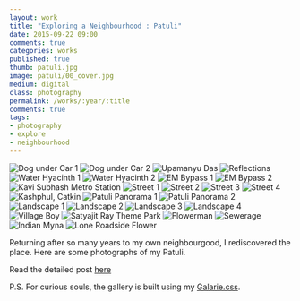 ```yaml
---
layout: work
title: "Exploring a Neighbourhood : Patuli"
date: 2015-09-22 09:00
comments: true
categories: works
published: true
thumb: patuli.jpg
image: patuli/00_cover.jpg
medium: digital
class: photography
permalink: /works/:year/:title
comments: true
tags:
- photography
- explore
- neighbourhood
---
```


<p>
  <div class="fotorama" data-keyboard="true" data-arrows="true" data-click="true" data-swipe="true" data-autoplay="true" data-loop="true">
      <img src="/images/works/patuli/02_dog_under_car_1.jpg" alt="Dog under Car 1" data-caption="Dog under Car 1">
      <img src="/images/works/patuli/03_dog_under_car_2.jpg" alt="Dog under Car 2" data-caption="Dog under Car 2">
      <img src="/images/works/patuli/01_photografer.jpg" alt="Upamanyu Das" data-caption="Preparing to Leave">
      <img src="/images/works/patuli/04_reflections.jpg" alt="Reflections" data-caption="Reflections">
      <img src="/images/works/patuli/05_kochuripana_1.jpg" alt="Water Hyacinth 1" data-caption="Water Hyacinth 1">
      <img src="/images/works/patuli/06_kochuripana_2.jpg" alt="Water Hyacinth 2" data-caption="Water Hyacinth 2">
      <img src="/images/works/patuli/07_em_bypass_1.jpg" alt="EM Bypass 1" data-caption="EM Bypass 1">
      <img src="/images/works/patuli/08_em_bypass_2.jpg" alt="EM Bypass 2" data-caption="EM Bypass 2">
      <img src="/images/works/patuli/09_kavi_subhash_metro.jpg" alt="Kavi Subhash Metro Station" data-caption="Kavi Subhash Metro Station">
      <img src="/images/works/patuli/10_Street_1.jpg" alt="Street 1" data-caption="Street 1">
      <img src="/images/works/patuli/11_Street_2.jpg" alt="Street 2" data-caption="Street 3">
      <img src="/images/works/patuli/12_Street_3.jpg" alt="Street 3" data-caption="Street 4">
      <img src="/images/works/patuli/13_Street_4.jpg" alt="Street 4" data-caption="Street 5">
      <img src="/images/works/patuli/14_kashphul.jpg" alt="Kashphul, Catkin" data-caption="Kashphul (Catkin)">
      <img src="/images/works/patuli/15_patuli_panorama_1.jpg" alt="Patuli Panorama 1" data-caption="Patuli Panorama 1">
      <img src="/images/works/patuli/16_patuli_panorama_2.jpg" alt="Patuli Panorama 2" data-caption="Patuli Panorama 2">
      <img src="/images/works/patuli/17_landscape_1.jpg" alt="Landscape 1" data-caption="Landscape 1">
      <img src="/images/works/patuli/18_landscape_2.jpg" alt="Landscape 2" data-caption="Landscape 2">
      <img src="/images/works/patuli/19_landscape_3.jpg" alt="Landscape 3" data-caption="Landscape 3">
      <img src="/images/works/patuli/20_landscape_4.jpg" alt="Landscape 4" data-caption="Landscape 4">
      <img src="/images/works/patuli/21_village_boy.jpg" alt="Village Boy" data-caption="Village Boy">
      <img src="/images/works/patuli/22_satyajit_ray_theme_park_abandoned.jpg" alt="Satyajit Ray Theme Park" data-caption="Satyajit Ray Theme Park (Abandoned)">
      <img src="/images/works/patuli/23_flowerman.jpg" alt="Flowerman" data-caption="Flowerman">
      <img src="/images/works/patuli/24_ghat.jpg" alt="Sewerage" data-caption="Sewerage">
      <img src="/images/works/patuli/25_indian_myna.jpg" alt="Indian Myna" data-caption="Indian Myna">
      <img src="/images/works/patuli/26_lone_flower.jpg" alt="Lone Roadside Flower" data-caption="Lone Roadside Flower">
  </div>
</p>

Returning after so many years to my own neighbourgood, I rediscovered the place. Here are some photographs of my Patuli.

Read the detailed post [here](http://kalam.upamanyu.in/writings/exploring-a-neighbourhood-patuli/)

P.S. For curious souls, the gallery is built using my [Galarie.css](http://upamanyu.in/galarie-css/).